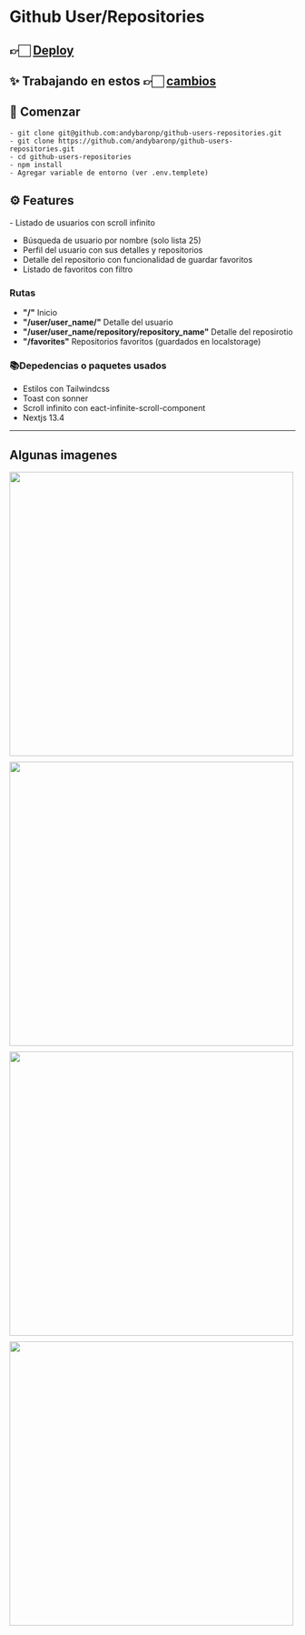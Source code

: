 # Github User/Repositories

## 👉🏻 [Deploy](https://github-users-repositories.vercel.app)

## ✨ Trabajando en estos 👉🏻 [cambios](https//:github-users-repositories-git-feature-grid-layout-andybaronp.vercel.app)

## 📝 Comenzar

```
- git clone git@github.com:andybaronp/github-users-repositories.git
- git clone https://github.com/andybaronp/github-users-repositories.git
- cd github-users-repositories
- npm install
- Agregar variable de entorno (ver .env.templete)
```

## ⚙️ Features

- Listado de usuarios con scroll infinito

- Búsqueda de usuario por nombre (solo lista 25)
- Perfil del usuario con sus detalles y repositorios
- Detalle del repositorio con funcionalidad de guardar favoritos
- Listado de favoritos con filtro

### Rutas

- **"/"** Inicio
- **"/user/user_name/"** Detalle del usuario
- **"/user/user_name/repository/repository_name"** Detalle del reposirotio
- **"/favorites"** Repositorios favoritos (guardados en localstorage)

### 📚Depedencias o paquetes usados

- Estilos con Tailwindcss
- Toast con sonner
- Scroll infinito con eact-infinite-scroll-component
- Nextjs 13.4

---

## Algunas imagenes

<div style='display: flex; flex-direction: column; gap: 10px'>
<img src='https://i.imgur.com/wVnH8he.png' style="width:500px;" >
<img src='https://imgur.com/sKC2rOq.png' style="width:500px;" >
<img src='https://imgur.com/s4pc476.png' style="width:500px;" >
<img src='https://imgur.com/PpcPTWb.png' style="width:500px;" >
</div>
